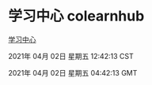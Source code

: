 # 学习中心 colearnhub
[学习中心](http://58.48.54.58:56308/colearnhub/)

2021年 04月 02日 星期五 12:42:13 CST

2021年 04月 02日 星期五 04:42:13 GMT
